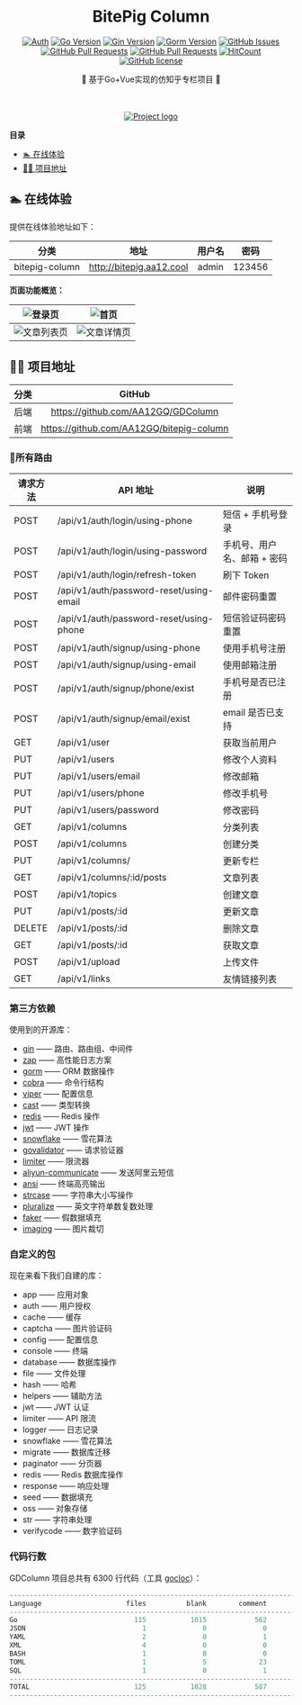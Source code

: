 <div align="center">
<h1>BitePig Column</h1>

[![Auth](https://img.shields.io/badge/Auth-AA12GQ-ff69b4)](https://github.com/AA12GQ)
[![Go Version](https://img.shields.io/github/go-mod/go-version/AA12GQ/GDColumn)](https://github.com/AA12GQ/GDColumn)
[![Gin Version](https://img.shields.io/badge/Gin-1.6.3-brightgreen)](https://github.com/AA12GQ/GDColumn)
[![Gorm Version](https://img.shields.io/badge/Gorm-1.20.12-brightgreen)](https://github.com/AA12GQ/GDColumn)
[![GitHub Issues](https://img.shields.io/github/issues/AA12GQ/bitepig-column.svg)](https://github.com/AA12GQ/GDColumn)
[![GitHub Pull Requests](https://img.shields.io/github/issues-pr/AA12GQ/GDColumn)](https://github.com/AA12GQ/GDColumn/pulls)
[![GitHub Pull Requests](https://img.shields.io/github/stars/AA12GQ/GDColumn)](https://github.com/AA12GQ/GDColumn/stargazers)
[![HitCount](https://views.whatilearened.today/views/github/AA12GQ/go-ldap-admin.svg)](https://github.com/AA12GQ/bitepig-column)
[![GitHub license](https://img.shields.io/github/license/AA12GQ/GDColumn)](https://github.com/AA12GQ/GDColumn/blob/main/LICENSE)

<p> 🌉 基于Go+Vue实现的仿知乎专栏项目 🌉</p>

<img src="https://camo.githubusercontent.com/82291b0fe831bfc6781e07fc5090cbd0a8b912bb8b8d4fec0696c881834f81ac/68747470733a2f2f70726f626f742e6d656469612f394575424971676170492e676966" width="800"  height="3">
</div><br>

<p align="center">
  <a href="" rel="noopener">
   <img src="https://bitpig-column.oss-cn-hangzhou.aliyuncs.com/AA12/132877366736191489.jpg" alt="Project logo"></a>
</p>
<!-- START doctoc generated TOC please keep comment here to allow auto update -->
<!-- DON'T EDIT THIS SECTION, INSTEAD RE-RUN doctoc TO UPDATE -->

**目录**

- [🏊 在线体验](#-%E5%9C%A8%E7%BA%BF%E4%BD%93%E9%AA%8C)
- [👨‍💻 项目地址](#-%E9%A1%B9%E7%9B%AE%E5%9C%B0%E5%9D%80)

<!-- END doctoc generated TOC please keep comment here to allow auto update -->


## 🏊 在线体验

提供在线体验地址如下：

|     分类      |                             地址                             |          用户名           | 密码   |
| :-----------: | :----------------------------------------------------------: | :-----------------------: | ------ |
| bitepig-column | http://bitepig.aa12.cool |           admin           | 123456 |

**页面功能概览：**

| ![登录页](https://bitpig-column.oss-cn-hangzhou.aliyuncs.com/AA12/132877809319149569.jpg) | ![首页](https://bitpig-column.oss-cn-hangzhou.aliyuncs.com/AA12/132877366736191489.jpg) |
| :----------------------------------------------------------: | ------------------------------------------------------------ |
| ![文章列表页](https://bitpig-column.oss-cn-hangzhou.aliyuncs.com/AA12/132877455789654017.jpg) | ![文章详情页](https://bitpig-column.oss-cn-hangzhou.aliyuncs.com/AA12/132877760161906689.jpg) 

## 👨‍💻 项目地址

| 分类 |                        GitHub                        
| :--: | :--------------------------------------------------: 
| 后端 | https://github.com/AA12GQ/GDColumn   
| 前端 | https://github.com/AA12GQ/bitepig-column 

### 🔗所有路由

| 请求方法 | API 地址                                | 说明                        |
| -------- | --------------------------------------- | --------------------------- |
| POST     | /api/v1/auth/login/using-phone          | 短信 + 手机号登录           |
| POST     | /api/v1/auth/login/using-password       | 手机号、用户名、邮箱 + 密码 |
| POST     | /api/v1/auth/login/refresh-token        | 刷下 Token                  |
| POST     | /api/v1/auth/password-reset/using-email | 邮件密码重置                |
| POST     | /api/v1/auth/password-reset/using-phone | 短信验证码密码重置          |
| POST     | /api/v1/auth/signup/using-phone         | 使用手机号注册              |
| POST     | /api/v1/auth/signup/using-email         | 使用邮箱注册                |
| POST     | /api/v1/auth/signup/phone/exist         | 手机号是否已注册            |
| POST     | /api/v1/auth/signup/email/exist         | email 是否已支持            |
| GET      | /api/v1/user                            | 获取当前用户                |
| PUT      | /api/v1/users                           | 修改个人资料                |
| PUT      | /api/v1/users/email                     | 修改邮箱                    |
| PUT      | /api/v1/users/phone                     | 修改手机号                  |
| PUT      | /api/v1/users/password                  | 修改密码                    |
| GET      | /api/v1/columns                         | 分类列表                    |
| POST     | /api/v1/columns                         | 创建分类                    |
| PUT      | /api/v1/columns/                        | 更新专栏                    |
| GET      | /api/v1/columns/:id/posts               | 文章列表                    |
| POST     | /api/v1/topics                          | 创建文章                    |
| PUT      | /api/v1/posts/:id                       | 更新文章                    |
| DELETE   | /api/v1/posts/:id                       | 删除文章                    |
| GET      | /api/v1/posts/:id                       | 获取文章                    |
| POST     | /api/v1/upload                          | 上传文件                    |
| GET      | /api/v1/links                           | 友情链接列表                |

### 第三方依赖

使用到的开源库：

- [gin](https://github.com/gin-gonic/gin) —— 路由、路由组、中间件
- [zap](https://github.com/gin-contrib/zap) —— 高性能日志方案
- [gorm](https://github.com/go-gorm/gorm) —— ORM 数据操作
- [cobra](https://github.com/spf13/cobra) —— 命令行结构
- [viper](https://github.com/spf13/viper) —— 配置信息
- [cast](https://github.com/spf13/cast) —— 类型转换
- [redis](https://github.com/go-redis/redis/v8) —— Redis 操作
- [jwt](https://github.com/golang-jwt/jwt) —— JWT 操作
- [snowflake](https://github.com/mojocn/base64Captcha) —— 雪花算法
- [govalidator](https://github.com/thedevsaddam/govalidator) —— 请求验证器
- [limiter](https://github.com/ulule/limiter/v3) —— 限流器
- [aliyun-communicate](https://github.com/KenmyZhang/aliyun-communicate) —— 发送阿里云短信
- [ansi](https://github.com/mgutz/ansi) —— 终端高亮输出
- [strcase](https://github.com/iancoleman/strcase) —— 字符串大小写操作
- [pluralize](https://github.com/gertd/go-pluralize) —— 英文字符单数复数处理
- [faker](https://learnku.com/courses/go-api/1.17/finish-up/github.com/bxcodec/faker) —— 假数据填充
- [imaging](https://learnku.com/courses/go-api/1.17/finish-up/github.com/disintegration/imaging) —— 图片裁切

### 自定义的包

现在来看下我们自建的库：

- app —— 应用对象
- auth —— 用户授权
- cache —— 缓存
- captcha —— 图片验证码
- config —— 配置信息
- console —— 终端
- database —— 数据库操作
- file —— 文件处理
- hash —— 哈希
- helpers —— 辅助方法
- jwt —— JWT 认证
- limiter —— API 限流
- logger —— 日志记录
- snowflake —— 雪花算法
- migrate —— 数据库迁移
- paginator —— 分页器
- redis —— Redis 数据库操作
- response —— 响应处理
- seed —— 数据填充
- oss —— 对象存储
- str —— 字符串处理
- verifycode —— 数字验证码

### 代码行数

GDColumn 项目总共有 6300 行代码（工具 [gocloc](https://github.com/hhatto/gocloc)）：

```go
-------------------------------------------------------------------------------
Language                     files          blank        comment           code
-------------------------------------------------------------------------------
Go                             115           1015            562           4963
JSON                             1              0              0            672
YAML                             2              0              1            467
XML                              4              0              0            129
BASH                             1              8              0             90
TOML                             1              5             23             28
SQL                              1              0              1              1
-------------------------------------------------------------------------------
TOTAL                          125           1028            587           6350
-------------------------------------------------------------------------------
```
